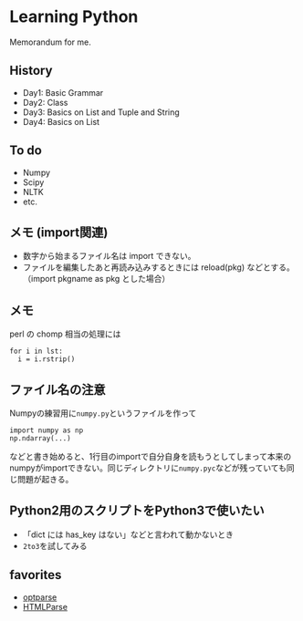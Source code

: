 Learning Python
===============
Memorandum for me.


History
-------
- Day1: Basic Grammar
- Day2: Class
- Day3: Basics on List and Tuple and String
- Day4: Basics on List


To do
-----
* Numpy
* Scipy
* NLTK
* etc.

メモ (import関連)
-----------------
- 数字から始まるファイル名は import できない。
- ファイルを編集したあと再読み込みするときには reload(pkg) などとする。（import pkgname as pkg とした場合）

メモ
-----

perl の chomp 相当の処理には

    for i in lst:
      i = i.rstrip()

ファイル名の注意
----------------

Numpyの練習用に`numpy.py`というファイルを作って

    import numpy as np
    np.ndarray(...)
    
などと書き始めると、1行目のimportで自分自身を読もうとしてしまって本来のnumpyがimportできない。同じディレクトリに`numpy.pyc`などが残っていても同じ問題が起きる。

## Python2用のスクリプトをPython3で使いたい

- 「dict には has_key はない」などと言われて動かないとき
- `2to3`を試してみる


## favorites

+ [optparse](http://docs.python.jp/2.6/library/optparse.html)
+ [HTMLParse](http://docs.python.jp/2/library/htmlparser.html)
